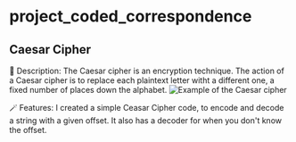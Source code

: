 # project_coded_correspondence
## Caesar Cipher
📝 Description:
The Caesar cipher is an encryption technique.
The action of a Caesar cipher is to replace each plaintext letter witht a different one, a fixed number of places down the alphabet.
![Example of the Caesar cipher](https://en.wikipedia.org/wiki/File:Caesar_cipher_left_shift_of_3.svg)

🪄 Features:
I created a simple Ceasar Cipher code, to encode and decode a string with a given offset.
It also has a decoder for when you don't know the offset.


